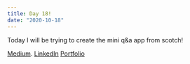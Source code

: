 ```yaml
---
title: Day 18!
date: "2020-10-18"
---
```


Today I will be trying to create the mini q&a app from scotch!



[Medium](https://medium.com/@kalemajoanna).
[LinkedIn](https://www.linkedin.com/in/joanna-e-kalema-a5a5b4136/)
[Portfolio](https://joannathedeveloper.netlify.app/)
